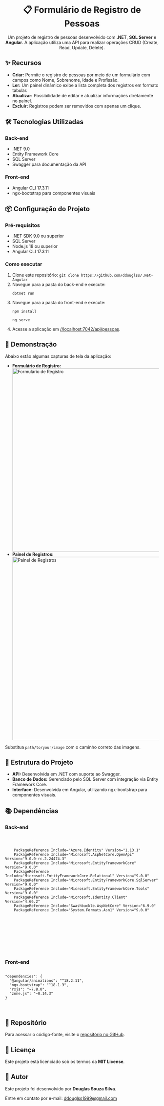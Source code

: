 <!DOCTYPE html>
<html lang="en">
<head>
    <meta charset="UTF-8">
    <meta name="viewport" content="width=device-width, initial-scale=1.0">
  
</head>
<body>
    <h1 align="center">📋 Formulário de Registro de Pessoas</h1>
    <p align="center">
        Um projeto de registro de pessoas desenvolvido com <strong>.NET</strong>, <strong>SQL Server</strong> e <strong>Angular</strong>. 
        A aplicação utiliza uma API para realizar operações CRUD (Create, Read, Update, Delete).
    </p>
    
   <h2>✨ Recursos</h2>
    <ul>
        <li><strong>Criar:</strong> Permite o registro de pessoas por meio de um formulário com campos como Nome, Sobrenome, Idade e Profissão.</li>
        <li><strong>Ler:</strong> Um painel dinâmico exibe a lista completa dos registros em formato tabular.</li>
        <li><strong>Atualizar:</strong> Possibilidade de editar e atualizar informações diretamente no painel.</li>
        <li><strong>Excluir:</strong> Registros podem ser removidos com apenas um clique.</li>
    </ul>

   <h2>🛠️ Tecnologias Utilizadas</h2>
    <h3>Back-end</h3>
    <ul>
        <li>.NET 9.0</li>
        <li>Entity Framework Core</li>
        <li>SQL Server</li>
        <li>Swagger para documentação da API</li>
    </ul>
    <h3>Front-end</h3>
    <ul>
        <li>Angular CLI 17.3.11</li>
        <li>ngx-bootstrap para componentes visuais</li>
    </ul>

   <h2>📦 Configuração do Projeto</h2>
    <h3>Pré-requisitos</h3>
    <ul>
        <li>.NET SDK 9.0 ou superior</li>
        <li>SQL Server</li>
        <li>Node.js 18 ou superior</li>
        <li>Angular CLI 17.3.11</li>
    </ul>

  <h3>Como executar</h3>
    <ol>
        <li>Clone este repositório: <code>git clone https://github.com/ddouglss/.Net-Angular</code></li>
        <li>Navegue para a pasta do back-end e execute:
            <pre><code>dotnet run</code></pre>
        </li>
        <li>Navegue para a pasta do front-end e execute:
            <pre><code>npm install</code></pre>
            <pre><code>ng serve</code></pre>
        </li>
        <li>Acesse a aplicação em <a href="http://localhost:7042/api/pessoas" target="_blank">//localhost:7042/api/pessoas</a>.</li>
    </ol>

  <h2>📸 Demonstração</h2>
    <p>Abaixo estão algumas capturas de tela da aplicação:</p>
    <ul>
        <li><strong>Formulário de Registro:</strong></li>
        <img src="https://github.com/user-attachments/assets/84e09491-5e7c-469d-a9e8-4881c41d2014" alt="Formulário de Registro" width="600">
 <li><strong>Painel de Registros:</strong></li>
        <img src="https://github.com/user-attachments/assets/4dfe1ab1-a9fd-45aa-bbfd-58d0316e17cb" alt="Painel de Registros" width="600">
    </ul>
    <p>Substitua <code>path/to/your/image</code> com o caminho correto das imagens.</p>

  <h2>📂 Estrutura do Projeto</h2>
    <ul>
        <li><strong>API:</strong> Desenvolvida em .NET com suporte ao Swagger.</li>
        <li><strong>Banco de Dados:</strong> Gerenciado pelo SQL Server com integração via Entity Framework Core.</li>
        <li><strong>Interface:</strong> Desenvolvida em Angular, utilizando ngx-bootstrap para componentes visuais.</li>
    </ul>

  <h2>📚 Dependências</h2>
    <h3>Back-end</h3>
    <pre>
<code>
<Project Sdk="Microsoft.NET.Sdk.Web">
  <PropertyGroup>
    PackageReference Include="Azure.Identity" Version="1.13.1" 
    PackageReference Include="Microsoft.AspNetCore.OpenApi" Version="9.0.0-rc.2.24474.3" 
    PackageReference Include="Microsoft.EntityFrameworkCore" Version="9.0.0" 
    PackageReference Include="Microsoft.EntityFrameworkCore.Relational" Version="9.0.0" 
    PackageReference Include="Microsoft.EntityFrameworkCore.SqlServer" Version="9.0.0" 
    PackageReference Include="Microsoft.EntityFrameworkCore.Tools" Version="9.0.0"
    PackageReference Include="Microsoft.Identity.Client" Version="4.66.2" 
    PackageReference Include="Swashbuckle.AspNetCore" Version="6.9.0" 
    PackageReference Include="System.Formats.Asn1" Version="9.0.0" 
  </PropertyGroup>
  <ItemGroup>

   <!-- Outras dependências -->
  </ItemGroup>
</Project>
</code>
    </pre>

   <h3>Front-end</h3>
    <pre>
<code>
"dependencies": {
  "@angular/animations": "^18.2.11",
  "ngx-bootstrap": "^18.1.3",
  "rxjs": "~7.8.0",
  "zone.js": "~0.14.3"
}
</code>
    </pre>

   <h2>📂 Repositório</h2>
    <p>Para acessar o código-fonte, visite o <a href="https://github.com/ddouglss/.Net-Angular" target="_blank">repositório no GitHub</a>.</p>

  <h2>📝 Licença</h2>
    <p>Este projeto está licenciado sob os termos da <strong>MIT License</strong>.</p>

   <h2>👤 Autor</h2>
    <p>Este projeto foi desenvolvido por <strong>Douglas Souza Silva</strong>.</p>
    <p>Entre em contato por e-mail: <a href="mailto:ddouglss1999@gmail.com">ddouglss1999@gmail.com</a></p>
</body>
</html>
